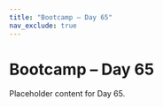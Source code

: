 ```yaml
---
title: "Bootcamp – Day 65"
nav_exclude: true
---
```


# Bootcamp – Day 65

Placeholder content for Day 65.
